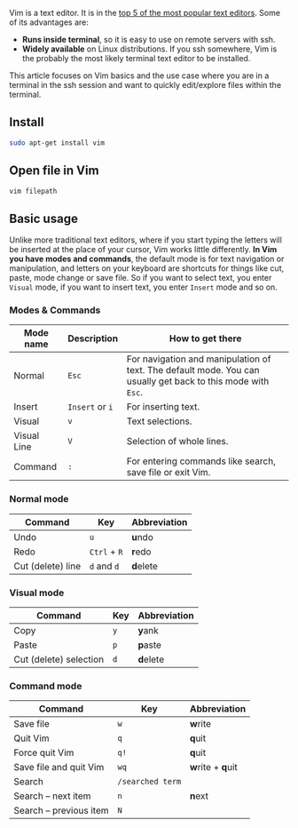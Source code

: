 Vim is a text editor. It is in the [top 5 of the most popular text editors][vim]. Some of its advantages are:

* **Runs inside terminal**, so it is easy to use on remote servers with ssh.
* **Widely available** on Linux distributions. If you ssh somewhere, Vim is the probably the most likely terminal text editor to be installed.

This article focuses on Vim basics and the use case where you are in a terminal in the ssh session and want to quickly edit/explore files within the terminal.

## Install

```bash
sudo apt-get install vim
```

## Open file in Vim

```bash
vim filepath
```

## Basic usage

Unlike more traditional text editors, where if you start typing the letters will be inserted at the place of your cursor, Vim works little differently. **In Vim you have modes and commands**, the default mode is for text navigation or manipulation, and letters on your keyboard are shortcuts for things like cut, paste, mode change or save file. So if you want to select text, you enter `Visual` mode, if you want to insert text, you enter `Insert` mode and so on.

### Modes & Commands

| Mode name   | Description     | How to get there                                                                                             |
| ----------- | --------------- | ------------------------------------------------------------------------------------------------------------ |
| Normal      | `Esc`           | For navigation and manipulation of text. The default mode. You can usually get back to this mode with `Esc`. |
| Insert      | `Insert` or `i` | For inserting text.                                                                                          |
| Visual      | `v`             | Text selections.                                                                                             |
| Visual Line | `V`             | Selection of whole lines.                                                                                    |
| Command     | `:`             | For entering commands like search, save file or exit Vim.                                                    |

### Normal mode

| Command           | Key          | Abbreviation |
| ----------------- | ------------ | ------------ |
| Undo              | `u`          | **u**ndo     |
| Redo              | `Ctrl` + `R` | **r**edo     |
| Cut (delete) line | `d` and `d`  | **d**elete   |

### Visual mode

| Command                | Key | Abbreviation |
| ---------------------- | --- | ------------ |
| Copy                   | `y` | **y**ank     |
| Paste                  | `p` | **p**aste    |
| Cut (delete) selection | `d` | **d**elete   |

### Command mode

| Command                      | Key              | Abbreviation         |
| ---------------------------- | ---------------- | -------------------- |
| Save file                    | `w`              | **w**rite            |
| Quit Vim                     | `q`              | **q**uit             |
| Force quit Vim               | `q!`             | **q**uit             |
| Save file and quit Vim       | `wq`             | **w**rite + **q**uit |
| Search                       | `/searched term` |                      |
| Search &ndash; next item     | `n`              | **n**ext             |
| Search &ndash; previous item | `N`              |                      |

[vim]: https://insights.stackoverflow.com/survey/2017#technology-most-popular-developer-environments-by-occupation
